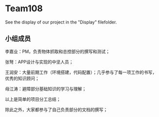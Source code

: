 # Team108
See the display of our project in the "Display" filefolder. 

## 小组成员
李嘉业：PM，负责物体抓取和总控部分的撰写和测试；

张弩：APP设计与实现的中坚人员；

王润安：大量前期工作（环境搭建，代码配置）；几乎参与了每一项工作的书写，优秀的知识顾问；

母江涛：避障部分基础知识的学习与理解；

以上是简单的项目分工总结；

除此之外，大家都参与了自己负责部分的文档的撰写；
